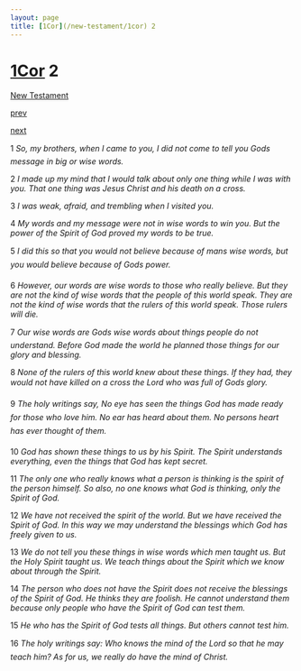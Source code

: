```yaml
---
layout: page
title: [1Cor](/new-testament/1cor) 2
---
```


# [1Cor](/new-testament/1cor) 2

[New Testament](/new-testament)


[prev](/new-testament/1cor/1cor-1.html)


[next](/new-testament/1cor/1cor-3.html)

1 _So, my brothers, when I came to you, I did not come to tell you Gods message in big or wise words._

2 _I made up my mind that I would talk about only one thing while I was with you. That one thing was Jesus Christ and his death on a cross._

3 _I was weak, afraid, and trembling when I visited you._

4 _My words and my message were not in wise words to win you. But the power of the Spirit of God proved my words to be true._

5 _I did this so that you would not believe because of mans wise words, but you would believe because of Gods power._

6 _However, our words are wise words to those who really believe. But they are not the kind of wise words that the people of this world speak. They are not the kind of wise words that the rulers of this world speak. Those rulers will die._

7 _Our wise words are Gods wise words about things people do not understand. Before God made the world he planned those things for our glory and blessing._

8 _None of the rulers of this world knew about these things. If they had, they would not have killed on a cross the Lord who was full of Gods glory._

9 _The holy writings say, No eye has seen the things God has made ready for those who love him. No ear has heard about them. No persons heart has ever thought of them._

10 _God has shown these things to us by his Spirit. The Spirit understands everything, even the things that God has kept secret._

11 _The only one who really knows what a person is thinking is the spirit of the person himself. So also, no one knows what God is thinking, only the Spirit of God._

12 _We have not received the spirit of the world. But we have received the Spirit of God. In this way we may understand the blessings which God has freely given to us._

13 _We do not tell you these things in wise words which men taught us. But the Holy Spirit taught us. We teach things about the Spirit which we know about through the Spirit._

14 _The person who does not have the Spirit does not receive the blessings of the Spirit of God. He thinks they are foolish. He cannot understand them because only people who have the Spirit of God can test them._

15 _He who has the Spirit of God tests all things. But others cannot test him._

16 _The holy writings say: Who knows the mind of the Lord so that he may teach him? As for us, we really do have the mind of Christ._


